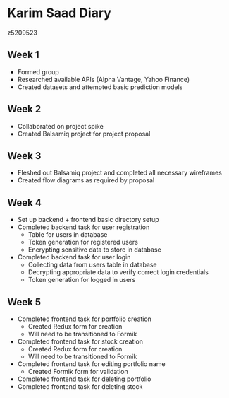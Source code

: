# Karim Saad Diary

z5209523

## Week 1

- Formed group
- Researched available APIs (Alpha Vantage, Yahoo Finance)
- Created datasets and attempted basic prediction models

## Week 2

- Collaborated on project spike
- Created Balsamiq project for project proposal

## Week 3

- Fleshed out Balsamiq project and completed all necessary wireframes
- Created flow diagrams as required by proposal

## Week 4

- Set up backend + frontend basic directory setup
- Completed backend task for user registration
  - Table for users in database
  - Token generation for registered users
  - Encrypting sensitive data to store in database
- Completed backend task for user login
  - Collecting data from users table in database
  - Decrypting appropriate data to verify correct login credentials
  - Token generation for logged in users

## Week 5

- Completed frontend task for portfolio creation
  - Created Redux form for creation
  - Will need to be transitioned to Formik
- Completed frontend task for stock creation
  - Created Redux form for creation
  - Will need to be transitioned to Formik
- Completed frontend task for editing portfolio name
  - Created Formik form for validation
- Completed frontend task for deleting portfolio
- Completed frontend task for deleting stock

